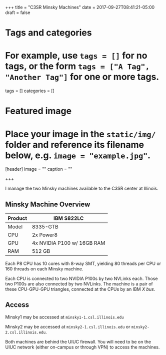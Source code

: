 +++
title = "C3SR Minsky Machines"
date = 2017-09-27T08:41:21-05:00
draft = false

# Tags and categories
# For example, use `tags = []` for no tags, or the form `tags = ["A Tag", "Another Tag"]` for one or more tags.
tags = []
categories = []

# Featured image
# Place your image in the `static/img/` folder and reference its filename below, e.g. `image = "example.jpg"`.
[header]
image = ""
caption = ""

+++

I manage the two Minsky machines available to the C3SR center at Illinois.

## Minsky Machine Overview

| Product | IBM S822LC |
|---------|------------|
| Model   | 8335-GTB   |
| CPU     | 2x Power8  |
| GPU     | 4x NVIDIA P100 w/ 16GB RAM |
| RAM     | 512 GB |

Each P8 CPU has 10 cores with 8-way SMT, yielding 80 threads per CPU or 160 threads on each Minsky machine.

Each CPU is connected to two NVIDIA P100s by two NVLinks each. Those two P100s are also connected by two NVLinks. The machine is a pair of these CPU-GPU-GPU triangles, connected at the CPUs by an IBM *X bus*.

## Access

Minsky1 may be accessed at `minsky1-1.csl.illinois.edu`

Minsky2 may be accessed at `minsky2-1.csl.illinois.edu` or `minsky2-2.csl.illinois.edu`.

Both machines are behind the UIUC firewall. You will need to be on the UIUC network (either on-campus or through VPN) to access the machines.